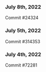 ### July 8th, 2022

Commit #24324

### July 5th, 2022

Commit #314353


### July 4th, 2022

Commit #72281
